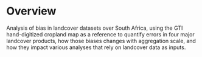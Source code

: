 # Overview

Analysis of bias in landcover datasets over South Africa, using the GTI hand-digitized cropland map as a reference to quantify errors in four major landcover products, how those biases changes with aggregation scale, and how they impact various analyses that rely on landcover data as inputs.  

